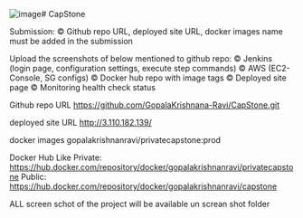![image](https://github.com/GopalaKrishnana-Ravi/CapStone/assets/127372746/4ef7f1a2-5149-448b-8d29-74c3453d3400)# CapStone

Submission:
© Github repo URL, deployed site URL, docker images name must be added in the
submission

Upload the screenshots of below mentioned to github repo:
© Jenkins (login page, configuration settings, execute step commands)
© AWS (EC2-Console, SG configs)
© Docker hub repo with image tags
© Deployed site page
© Monitoring health check status

Github repo URL
     https://github.com/GopalaKrishnana-Ravi/CapStone.git

deployed site URL
     http://3.110.182.139/

docker images
     gopalakrishnanravi/privatecapstone:prod

Docker Hub Like
  Private: https://hub.docker.com/repository/docker/gopalakrishnanravi/privatecapstone
  Public: https://hub.docker.com/repository/docker/gopalakrishnanravi/capstone
   

ALL screen schot of the project will be available un screan shot folder
